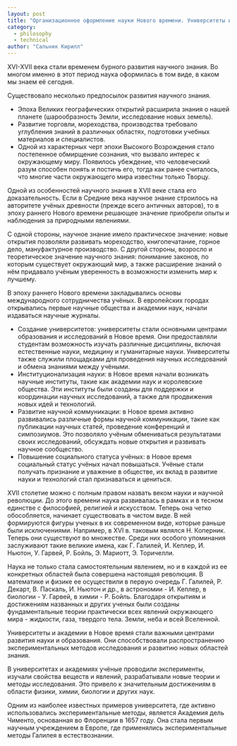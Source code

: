 ```yaml
---
layout: post
title: "Организационное оформление науки Нового времени. Университеты и академии как сообщества ученых-экспериментаторов"
category:
  - philosophy
  - technical
author: "Сальник Кирилл"
---
```


XVI-XVII века стали временем бурного развития научного знания. Во многом именно в этот период наука оформилась в том виде, в каком мы знаем её сегодня.

Существовало несколько предпосылок развития научного знания.

* Эпоха Великих географических открытий расширила знания о нашей планете (шарообразность Земли, исследование новых земель).
* Развитие торговли, мореходства, производства требовало углубления знаний в различных областях, подготовки учебных материалов и специалистов.
* Одной из характерных черт эпохи Высокого Возрождения стало постепенное обмирщение сознания, что вызвало интерес к окружающему миру. Появилось убеждение, что человеческий разум способен понять и постичь его, тогда как ранее считалось, что многие части окружающего мира известны только Творцу.

Одной из особенностей научного знания в XVII веке стала его доказательность. Если в Средние века научное знание строилось на авторитете учёных древности (прежде всего античных авторов), то в эпоху раннего Нового времени решающее значение приобрели опыты и наблюдения за природными явлениями.

С одной стороны, научное знание имело практическое значение: новые открытия позволяли развивать мореходство, книгопечатание, горное дело, мануфактурное производство. С другой стороны, возросло и теоретическое значение научного знания: понимание законов, по которым существует окружающий мир, а также расширение знаний о нём придавало учёным уверенность в возможности изменить мир к лучшему.

В эпоху раннего Нового времени закладывались основы международного сотрудничества учёных. В европейских городах открывались первые научные общества и академии наук, начали издаваться научные журналы.

* Создание университетов: университеты стали основными центрами образования и исследований в Новое время. Они предоставляли студентам возможность изучать различные дисциплины, включая естественные науки, медицину и гуманитарные науки. Университеты также служили площадками для проведения научных исследований и обмена знаниями между учёными.
* Институционализация науки: в Новое время начали возникать научные институты, такие как академии наук и королевские общества. Эти институты были созданы для поддержки и координации научных исследований, а также для продвижения новых идей и технологий.
* Развитие научной коммуникации: в Новое время активно развивались различные формы научной коммуникации, такие как публикации научных статей, проведение конференций и симпозиумов. Это позволяло учёным обмениваться результатами своих исследований, обсуждать новые открытия и развивать научное сообщество.
* Повышение социального статуса учёных: в Новое время социальный статус учёных начал повышаться. Учёные стали получать признание и уважение в обществе, их вклад в развитие науки и технологий стал признаваться и цениться.

XVII столетие можно с полным правом назвать веком науки и научной революции. До этого времени наука развивалась в рамках и в тесном единстве с философией, религией и искусством. Теперь она четко обособляется, начинает существовать в чистом виде. В ней формируются фигуры ученых в их современном виде, которые раньше были исключениями. Например, в XVI в. таковым являлся Н. Коперник. Теперь они существуют во множестве. Среди них особого упоминания заслуживают такие великие имена, как Г. Галилей, И. Кеплер, И. Ньютон, У. Гарвей, Р. Бойль, Э. Мариотт, Э. Торичелли.

Наука не только стала самостоятельным явлением, но и в каждой из ее конкретных областей была совершена настоящая революция. В математике и физике ее осуществили в первую очередь Г. Галилей, Р. Декарт, В. Паскаль, И. Ньютон и др., в астрономии - И. Кеплер, в биологии - У. Гарвей, в химии - Р. Бойль. Благодаря открытиям и достижениям названных и других ученых были созданы фундаментальные теории практически всех явлений окружающего мира - жидкости, газа, твердого тела. Земли, неба и всей Вселенной.

Университеты и академии в Новое время стали важными центрами развития науки и образования. Они способствовали распространению экспериментальных методов исследования и развитию новых областей знания.

В университетах и академиях учёные проводили эксперименты, изучали свойства веществ и явлений, разрабатывали новые теории и методы исследования. Это привело к значительным достижениям в области физики, химии, биологии и других наук.

Одним из наиболее известных примеров университета, где активно использовались экспериментальные методы, является Академия дель Чименто, основанная во Флоренции в 1657 году. Она стала первым научным учреждением в Европе, где применялись экспериментальные методы Галилея в естествознании.